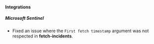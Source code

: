 
#### Integrations

##### Microsoft Sentinel

- Fixed an issue where the `First fetch timestamp` argument was not respected in **fetch-incidents**.
